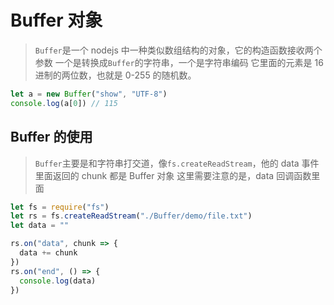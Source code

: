 # Buffer 对象

> `Buffer`是一个 nodejs 中一种类似数组结构的对象，它的构造函数接收两个参数
> 一个是转换成`Buffer`的字符串，一个是字符串编码
> 它里面的元素是 16 进制的两位数，也就是 0-255 的随机数。

```javascript
let a = new Buffer("show", "UTF-8")
console.log(a[0]) // 115
```

## Buffer 的使用

> `Buffer`主要是和字符串打交道，像`fs.createReadStream`，他的 data 事件里面返回的 chunk 都是 Buffer 对象
> 这里需要注意的是，data 回调函数里面

```javascript
let fs = require("fs")
let rs = fs.createReadStream("./Buffer/demo/file.txt")
let data = ""

rs.on("data", chunk => {
  data += chunk
})
rs.on("end", () => {
  console.log(data)
})
```
